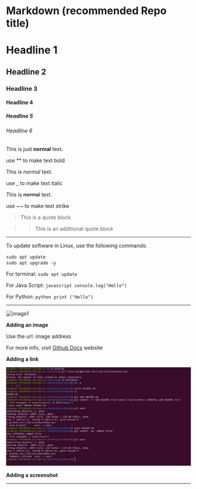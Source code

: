 # Markdown (recommended Repo title)
# Headline 1
## Headline 2
### Headline 3
#### Headline 4
##### Headline 5
###### Headline 6

This is just **normal** text.

use ** to make text bold

This is _normal_ text.

use _ to make text italic

This is ~~normal~~ text.

use ~~ to make text strike

> This is a quote block

>> This is an additional quote block

<hr>

To update software in Linux, use the following  commands:

```
sudo apt update 
sudo apt upgrade -y
```

For terminal: ```sudo apt update```

For Java Script: ```javascript console.log("Hello")```

For Python: ```python print ("Hello")```

<hr>

![image1](https://img.freepik.com/fotos-kostenlos/explosion-von-farbigen-pulver-auf-weissem-hintergrund_1112-1555.jpg?size=626&ext=jpg&ga=GA1.2.1814924586.1653036209)

**Adding an image**

Use the url: image address

For more info, visit [Github Docs](https://github.com/) website

**Adding a link**

![my capture](./images/create%20repo%20and%20readme.png)

**Adding a screenshot**

<hr>